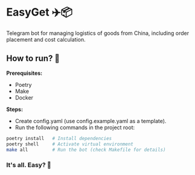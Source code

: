 # EasyGet ✈️📦

Telegram bot for managing logistics of goods from China, including order placement and cost calculation.

## How to run? 🚀

**Prerequisites:**

- Poetry
- Make
- Docker

**Steps:**

- Create config.yaml (use config.example.yaml as a template).
- Run the following commands in the project root:

```bash
poetry install   # Install dependencies
poetry shell     # Activate virtual environment
make all         # Run the bot (check Makefile for details)
```

### It's all. Easy? 💫
